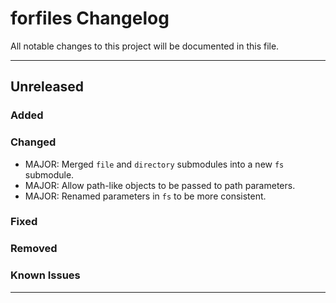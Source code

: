 # forfiles Changelog

All notable changes to this project will be documented in this file.

---

## Unreleased

### Added

### Changed

* MAJOR: Merged `file` and `directory` submodules into a new `fs` submodule.
* MAJOR: Allow path-like objects to be passed to path parameters.
* MAJOR: Renamed parameters in `fs` to be more consistent.

### Fixed

### Removed

### Known Issues

---
